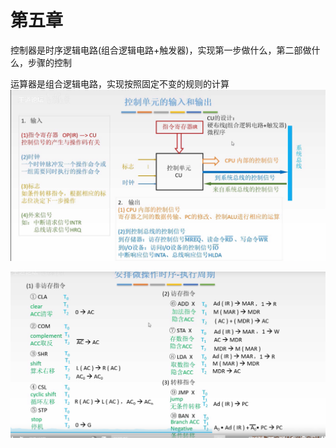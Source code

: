 # 第五章

控制器是时序逻辑电路(组合逻辑电路+触发器)，实现第一步做什么，第二部做什么，步骤的控制

运算器是组合逻辑电路，实现按照固定不变的规则的计算![image-20211221204739058](images/image-20211221204739058.png)

![image-20211221211929180](images/image-20211221211929180.png)





